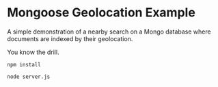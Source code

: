 Mongoose Geolocation Example
============================

A simple demonstration of a nearby search on a Mongo database where documents are indexed by their geolocation.

You know the drill.

`npm install`

`node server.js`

